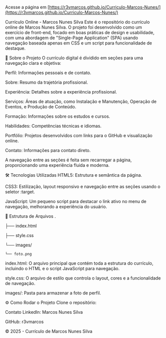 Acesse a página em [https://r3vmarcos.github.io/Curriculo-Marcos-Nunes/](https://r3vmarcos.github.io/Curriculo-Marcos-Nunes/)

Currículo Online - Marcos Nunes Silva
Este é o repositório do currículo online de Marcos Nunes Silva. O projeto foi desenvolvido como um exercício de front-end, focado em boas práticas de design e usabilidade, com uma abordagem de "Single-Page Application" (SPA) usando navegação baseada apenas em CSS e um script para funcionalidade de destaque.

🚀 Sobre o Projeto
O currículo digital é dividido em seções para uma navegação clara e objetiva:

Perfil: Informações pessoais e de contato.

Sobre: Resumo da trajetória profissional.

Experiência: Detalhes sobre a experiência profissional.

Serviços: Áreas de atuação, como Instalação e Manutenção, Operação de Eventos, e Produção de Conteúdo.

Formação: Informações sobre os estudos e cursos.

Habilidades: Competências técnicas e idiomas.

Portfólio: Projetos desenvolvidos com links para o GitHub e visualização online.

Contato: Informações para contato direto.

A navegação entre as seções é feita sem recarregar a página, proporcionando uma experiência fluida e moderna.

🛠️ Tecnologias Utilizadas
HTML5: Estrutura e semântica da página.

CSS3: Estilização, layout responsivo e navegação entre as seções usando o seletor :target.

JavaScript: Um pequeno script para destacar o link ativo no menu de navegação, melhorando a experiência do usuário.

📁 Estrutura de Arquivos
.

├── index.html

├── style.css

└── images/

    └── foto.png

index.html: O arquivo principal que contém toda a estrutura do currículo, incluindo o HTML e o script JavaScript para navegação.

style.css: O arquivo de estilo que controla o layout, cores e a funcionalidade de navegação.

images/: Pasta para armazenar a foto de perfil.

⚙️ Como Rodar o Projeto
Clone o repositório:



Contato
LinkedIn: Marcos Nunes Silva

GitHub: r3vmarcos

© 2025 - Currículo de Marcos Nunes Silva
